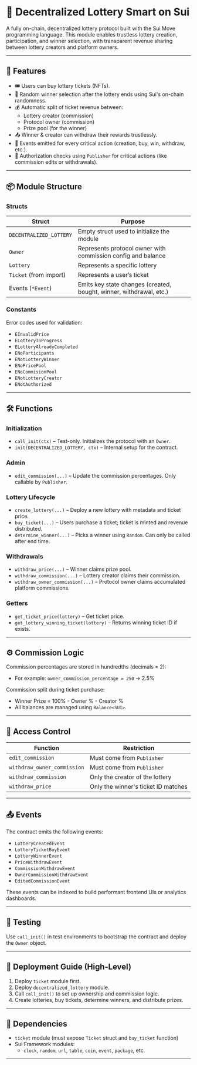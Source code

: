 
# 🎰 Decentralized Lottery Smart on Sui

A fully on-chain, decentralized lottery protocol built with the Sui Move programming language. This module enables trustless lottery creation, participation, and winner selection, with transparent revenue sharing between lottery creators and platform owners.

---

## 🧠 Features

- 🎟️ Users can buy lottery tickets (NFTs).
- 🎉 Random winner selection after the lottery ends using Sui's on-chain randomness.
- 💰 Automatic split of ticket revenue between:
  - Lottery creator (commission)
  - Protocol owner (commission)
  - Prize pool (for the winner)
- 📤 Winner & creator can withdraw their rewards trustlessly.
- 🧾 Events emitted for every critical action (creation, buy, win, withdraw, etc.).
- 🔐 Authorization checks using `Publisher` for critical actions (like commission edits or withdrawals).

---

## 📦 Module Structure

### Structs

| Struct                    | Purpose |
|--------------------------|---------|
| `DECENTRALIZED_LOTTERY`  | Empty struct used to initialize the module |
| `Owner`                  | Represents protocol owner with commission config and balance |
| `Lottery`                | Represents a specific lottery |
| `Ticket` (from import)   | Represents a user’s ticket |
| Events (`*Event`)        | Emits key state changes (created, bought, winner, withdrawal, etc.) |

### Constants

Error codes used for validation:
- `EInvalidPrice`
- `ELotteryInProgress`
- `ELotteryAlreadyCompleted`
- `ENoParticipants`
- `ENotLotteryWinner`
- `ENoPricePool`
- `ENoCommisionPool`
- `ENotLotteryCreator`
- `ENotAuthorized`

---

## 🛠️ Functions

### Initialization

- `call_init(ctx)` – Test-only. Initializes the protocol with an `Owner`.
- `init(DECENTRALIZED_LOTTERY, ctx)` – Internal setup for the contract.

### Admin

- `edit_commission(...)` – Update the commission percentages. Only callable by `Publisher`.

### Lottery Lifecycle

- `create_lottery(...)` – Deploy a new lottery with metadata and ticket price.
- `buy_ticket(...)` – Users purchase a ticket; ticket is minted and revenue distributed.
- `determine_winner(...)` – Picks a winner using `Random`. Can only be called after end time.

### Withdrawals

- `withdraw_price(...)` – Winner claims prize pool.
- `withdraw_commission(...)` – Lottery creator claims their commission.
- `withdraw_owner_commission(...)` – Protocol owner claims accumulated platform commissions.

### Getters

- `get_ticket_price(lottery)` – Get ticket price.
- `get_lottery_winning_ticket(lottery)` – Returns winning ticket ID if exists.

---

## ⚙️ Commission Logic

Commission percentages are stored in hundredths (decimals = 2):
- For example: `owner_commission_percentage = 250` → 2.5%

Commission split during ticket purchase:
- Winner Prize = 100% - Owner % - Creator %
- All balances are managed using `Balance<SUI>`.

---

## 🔐 Access Control

| Function                  | Restriction |
|--------------------------|-------------|
| `edit_commission`        | Must come from `Publisher` |
| `withdraw_owner_commission` | Must come from `Publisher` |
| `withdraw_commission`    | Only the creator of the lottery |
| `withdraw_price`         | Only the winner's ticket ID matches |

---

## 📤 Events

The contract emits the following events:
- `LotteryCreatedEvent`
- `LotteryTicketBuyEvent`
- `LotteryWinnerEvent`
- `PriceWithdrawEvent`
- `CommissionWithdrawEvent`
- `OwnerCommissionWithdrawEvent`
- `EditedCommissionEvent`

These events can be indexed to build performant frontend UIs or analytics dashboards.

---

## 🧪 Testing

Use `call_init()` in test environments to bootstrap the contract and deploy the `Owner` object.

---

## 🚀 Deployment Guide (High-Level)

1. Deploy `ticket` module first.
2. Deploy `decentralized_lottery` module.
3. Call `call_init()` to set up ownership and commission logic.
4. Create lotteries, buy tickets, determine winners, and distribute prizes.

---

## 🧱 Dependencies

- `ticket` module (must expose `Ticket` struct and `buy_ticket` function)
- Sui Framework modules:
  - `clock`, `random`, `url`, `table`, `coin`, `event`, `package`, etc.

---
